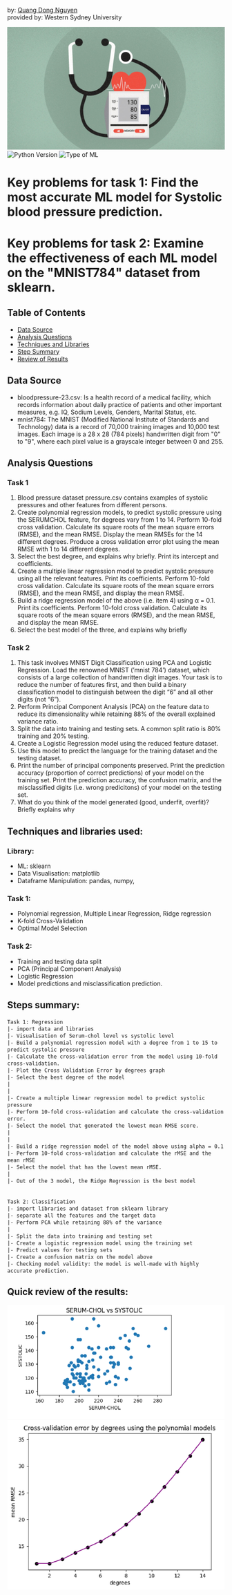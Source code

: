 by: [Quang Dong Nguyen](https://github.com/Quang2003-SpicyCarrot)  
provided by: Western Sydney University

![banner](GitImage/SystolicPressure_banner.jpg)
![Python Version](https://img.shields.io/badge/Python%20version-3.12%2B-pearl)
![Type of ML](https://img.shields.io/badge/Type%20of%20ML-Regression%20&%20Classification-red)  

# Key problems for task 1: Find the most accurate ML model for Systolic blood pressure prediction.
# Key problems for task 2: Examine the effectiveness of each ML model on the "MNIST784" dataset from sklearn.

## Table of Contents
- [Data Source](#data-source)
- [Analysis Questions](#analysis-questions)
- [Techniques and Libraries](#techniques-and-libraries-used)
- [Step Summary](#steps-summary)
- [Review of Results](#quick-review-of-the-results)



## Data Source
- bloodpressure-23.csv: Is a health record of a medical facility, which records information about daily practice of patients and other important measures, e.g.
IQ, Sodium Levels, Genders, Marital Status, etc.  
- mnist784: The MNIST (Modified National Institute of Standards and Technology) data is a record of 70,000 training images and 10,000 test images.
Each image is a 28 x 28 (784 pixels) handwritten digit from "0" to "9", where each pixel value is a grayscale integer between 0 and 255.


## Analysis Questions
### Task 1
1. Blood pressure dataset pressure.csv contains examples of systolic pressures and
other features from different persons.
2. Create polynomial regression models, to predict systolic pressure using the SERUMCHOL feature, for degrees vary from 1 to 14. Perform 10-fold cross validation.
Calculate its square roots of the mean square errors (RMSE), and the mean RMSE.
Display the mean RMSEs for the 14 different degrees. Produce a cross validation
error plot using the mean RMSE with 1 to 14 different degrees.
3. Select the best degree, and explains why briefly. Print its intercept and coefficients.
4. Create a multiple linear regression model to predict systolic pressure using all the
relevant features. Print its coefficients. Perform 10-fold cross validation. Calculate
its square roots of the mean square errors (RMSE), and the mean RMSE, and display
the mean RMSE.
5. Build a ridge regression model of the above (i.e. item 4) using α = 0.1. Print its
coefficients. Perform 10-fold cross validation. Calculate its square roots of the mean
square errors (RMSE), and the mean RMSE, and display the mean RMSE.
6. Select the best model of the three, and explains why briefly

### Task 2
1. This task involves MNIST Digit Classification using PCA and Logistic Regression.
Load the renowned MNIST (’mnist 784’) dataset, which consists of a large collection
of handwritten digit images. Your task is to reduce the number of features first, and
then build a binary classification model to distinguish between the digit “6” and all
other digits (not “6”).
2. Perform Principal Component Analysis (PCA) on the feature data to reduce its dimensionality while retaining 88% of the overall explained variance ratio.
3. Split the data into training and testing sets. A common split ratio is 80% training
and 20% testing.
4. Create a Logistic Regression model using the reduced feature dataset.
5. Use this model to predict the language for the training dataset and the testing
dataset.
6. Print the number of principal components preserved. Print the prediction accuracy
(proportion of correct predictions) of your model on the training set. Print the
prediction accuracy, the confusion matrix, and the misclassified digits (i.e. wrong
predicitons) of your model on the testing set.
7. What do you think of the model generated (good, underfit, overfit)? Briefly explains
why


## Techniques and libraries used:
### Library:
- ML: sklearn
- Data Visualisation: matplotlib
- Dataframe Manipulation: pandas, numpy, 


### Task 1:
- Polynomial regression, Multiple Linear Regression, Ridge regression
- K-fold Cross-Validation 
- Optimal Model Selection

### Task 2:
- Training and testing data split
- PCA (Principal Component Analysis)
- Logistic Regression
- Model predictions and misclassification prediction.


## Steps summary:
```
Task 1: Regression
|- import data and libraries
|- Visualisation of Serum-chol level vs systolic level
|- Build a polynomial regression model with a degree from 1 to 15 to predict systolic pressure
|- Calculate the cross-validation error from the model using 10-fold cross-validation.
|- Plot the Cross Validation Error by degrees graph
|- Select the best degree of the model
|
| 
|- Create a multiple linear regression model to predict systolic pressure
|- Perform 10-fold cross-validation and calculate the cross-validation error.
|- Select the model that generated the lowest mean RMSE score.
|
|
|- Build a ridge regression model of the model above using alpha = 0.1
|- Perform 10-fold cross-validation and calculate the rMSE and the mean rMSE
|- Select the model that has the lowest mean rMSE.
|
|- Out of the 3 model, the Ridge Regression is the best model


Task 2: Classification
|- import libraries and dataset from sklearn library
|- separate all the features and the target data
|- Perform PCA while retaining 88% of the variance
|
|- Split the data into training and testing set
|- Create a logistic regression model using the training set
|- Predict values for testing sets
|- Create a confusion matrix on the model above
|- Checking model validity: the model is well-made with highly accurate prediction.

```


## Quick review of the results:
![SerumvsSys](GitImage/Serum-Chol%20vs%20Systolic.png)
![CVE-poly](GitImage/Cross-VE-Polynomial.png)